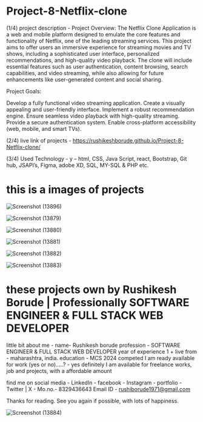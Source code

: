 # Project-8-Netflix-clone

(1/4)  project description - 
Project Overview:
The Netflix Clone Application is a web and mobile platform designed to emulate the core features and functionality of Netflix, one of the leading streaming services. This project aims to offer users an immersive experience for streaming movies and TV shows, including a sophisticated user interface, personalized recommendations, and high-quality video playback. The clone will include essential features such as user authentication, content browsing, search capabilities, and video streaming, while also allowing for future enhancements like user-generated content and social sharing.

Project Goals:

Develop a fully functional video streaming application.
Create a visually appealing and user-friendly interface.
Implement a robust recommendation engine.
Ensure seamless video playback with high-quality streaming.
Provide a secure authentication system.
Enable cross-platform accessibility (web, mobile, and smart TVs).


(2/4)  live link of projects - 
https://rushikeshborude.github.io/Project-8-Netflix-clone/


(3/4)  Used Technology - 
y – html, CSS, Java Script, react, Bootstrap, Git hub, JSAPI’s, Figma, adobe XD, SQL, MY-SQL & PHP etc.

# this is a images of projects 

![Screenshot (13896)](https://github.com/RushikeshBorude/Project-8-Netflix-clone/assets/86228914/d6ed9c87-1a00-4760-a254-bda6b538b681)



![Screenshot (13879)](https://github.com/RushikeshBorude/Project-8-Netflix-clone/assets/86228914/56abd4ba-479f-4164-9fa6-b98d8b093fd4)




![Screenshot (13880)](https://github.com/RushikeshBorude/Project-8-Netflix-clone/assets/86228914/26e15854-2559-43a6-affc-c7aa5f92ab4b)





![Screenshot (13881)](https://github.com/RushikeshBorude/Project-8-Netflix-clone/assets/86228914/3e49e75e-70b2-48b9-bf54-8fe54ff4e63b)





![Screenshot (13882)](https://github.com/RushikeshBorude/Project-8-Netflix-clone/assets/86228914/dff4f29a-b269-4c8a-a599-1ad733748bc1)





![Screenshot (13883)](https://github.com/RushikeshBorude/Project-8-Netflix-clone/assets/86228914/f2236097-8148-49ad-9c01-1d2392635e2d)





# these projects own by Rushikesh Borude | Professionally SOFTWARE ENGINEER & FULL STACK WEB DEVELOPER

little bit about me - 
name- Rushikesh borude
profession - SOFTWARE ENGINEER & FULL STACK WEB DEVELOPER
year of experience 1 +
live from - maharashtra, india.
education - MCS 2024 competed
I am ready available for work (yes or no).....?  -  yes definitely I am available for freelance works, job and projects, with a affordable amount

find me on social media - 
LinkedIn - 
facebook -
Instagram -
portfolio - 
Twitter | X -
Mo.no.- 8329436643
Email ID - rushiborude1971@gmail.com

Thanks for reading. See you again if possible, with lots of happiness.







![Screenshot (13884)](https://github.com/RushikeshBorude/Project-8-Netflix-clone/assets/86228914/928429ef-fa9d-4334-9e7b-14d34d7b5959)
